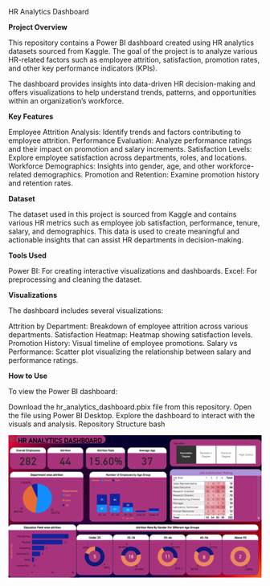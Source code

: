 HR Analytics Dashboard


**Project Overview**

This repository contains a Power BI dashboard created using HR analytics datasets sourced from Kaggle. The goal of the project is to analyze various HR-related factors such as employee attrition, satisfaction, promotion rates, and other key performance indicators (KPIs).

The dashboard provides insights into data-driven HR decision-making and offers visualizations to help understand trends, patterns, and opportunities within an organization’s workforce.

**Key Features**

Employee Attrition Analysis: Identify trends and factors contributing to employee attrition. Performance Evaluation: Analyze performance ratings and their impact on promotion and salary increments. Satisfaction Levels: Explore employee satisfaction across departments, roles, and locations. Workforce Demographics: Insights into gender, age, and other workforce-related demographics. Promotion and Retention: Examine promotion history and retention rates.

**Dataset**

The dataset used in this project is sourced from Kaggle and contains various HR metrics such as employee job satisfaction, performance, tenure, salary, and demographics. This data is used to create meaningful and actionable insights that can assist HR departments in decision-making.

**Tools Used**

Power BI: For creating interactive visualizations and dashboards. Excel: For preprocessing and cleaning the dataset.

**Visualizations**

The dashboard includes several visualizations:

Attrition by Department: Breakdown of employee attrition across various departments. Satisfaction Heatmap: Heatmap showing satisfaction levels. Promotion History: Visual timeline of employee promotions. Salary vs Performance: Scatter plot visualizing the relationship between salary and performance ratings.

**How to Use**

To view the Power BI dashboard:

Download the hr_analytics_dashboard.pbix file from this repository. Open the file using Power BI Desktop. Explore the dashboard to interact with the visuals and analysis. Repository Structure bash

 ![image alt](https://github.com/payal931-arch/HR--Analytics--Dashboard/blob/37bc703e13bfe571b8c0f785151a082547c62c09/hr-analytics%20dashboard.png)

